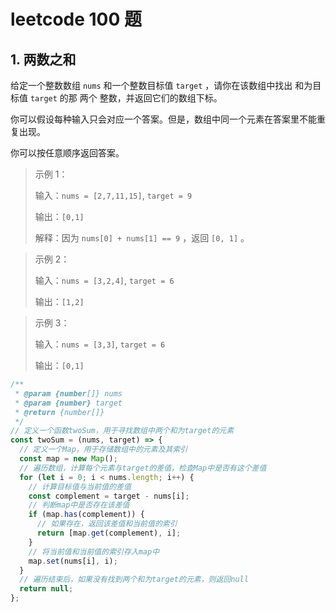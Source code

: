 # leetcode 100 题

## 1. 两数之和

给定一个整数数组 `nums` 和一个整数目标值 `target` ，请你在该数组中找出 和为目标值 `target` 的那 两个 整数，并返回它们的数组下标。

你可以假设每种输入只会对应一个答案。但是，数组中同一个元素在答案里不能重复出现。

你可以按任意顺序返回答案。

> 示例 1：
>
> 输入：`nums = [2,7,11,15]`, `target = 9`
>
> 输出：`[0,1]`
>
> 解释：因为 `nums[0] + nums[1] == 9` ，返回 `[0, 1]` 。

> 示例 2：
>
> 输入：`nums = [3,2,4]`, `target = 6`
>
> 输出：`[1,2]`

> 示例 3：
>
> 输入：`nums = [3,3]`, `target = 6`
>
> 输出：`[0,1]`

```js
/**
 * @param {number[]} nums
 * @param {number} target
 * @return {number[]}
 */
// 定义一个函数twoSum，用于寻找数组中两个和为target的元素
const twoSum = (nums, target) => {
  // 定义一个Map，用于存储数组中的元素及其索引
  const map = new Map();
  // 遍历数组，计算每个元素与target的差值，检查Map中是否有这个差值
  for (let i = 0; i < nums.length; i++) {
    // 计算目标值与当前值的差值
    const complement = target - nums[i];
    // 判断map中是否存在该差值
    if (map.has(complement)) {
      // 如果存在，返回该差值和当前值的索引
      return [map.get(complement), i];
    }
    // 将当前值和当前值的索引存入map中
    map.set(nums[i], i);
  }
  // 遍历结束后，如果没有找到两个和为target的元素，则返回null
  return null;
};
```
